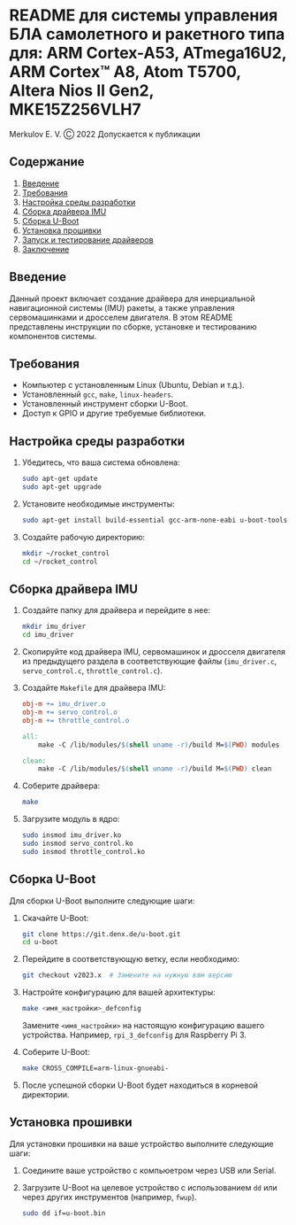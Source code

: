 # README для системы управления БЛА самолетного и ракетного типа для: ARM Cortex-A53, ATmega16U2, ARM Cortex™ A8, Atom T5700, Altera Nios II Gen2, MKE15Z256VLH7
Merkulov E. V. Ⓒ  2022
Допускается к публикации
## Содержание

1. [Введение](#введение)
2. [Требования](#требования)
3. [Настройка среды разработки](#настройка-среды-разработки)
4. [Сборка драйвера IMU](#сборка-драйвера-imu)
5. [Сборка U-Boot](#сборка-u-boot)
6. [Установка прошивки](#установка-прошивки)
7. [Запуск и тестирование драйверов](#запуск-и-тестирование-драйверов)
8. [Заключение](#заключение)

## Введение

Данный проект включает создание драйвера для инерциальной навигационной системы (IMU) ракеты, а также управления сервомашинками и дросселем двигателя. В этом README представлены инструкции по сборке, установке и тестированию компонентов системы.

## Требования

-  Компьютер с установленным Linux (Ubuntu, Debian и т.д.).
-  Установленный `gcc`, `make`, `linux-headers`.
-  Установленный инструмент сборки U-Boot.
-  Доступ к GPIO и другие требуемые библиотеки.
  
## Настройка среды разработки

1. Убедитесь, что ваша система обновлена:

   ```bash
   sudo apt-get update
   sudo apt-get upgrade
   ```

2. Установите необходимые инструменты:

   ```bash
   sudo apt-get install build-essential gcc-arm-none-eabi u-boot-tools
   ```

3. Создайте рабочую директорию:

   ```bash
   mkdir ~/rocket_control
   cd ~/rocket_control
   ```

## Сборка драйвера IMU

1. Создайте папку для драйвера и перейдите в нее:

   ```bash
   mkdir imu_driver
   cd imu_driver
   ```

2. Скопируйте код драйвера IMU, сервомашинок и дросселя двигателя из предыдущего раздела в соответствующие файлы (`imu_driver.c`, `servo_control.c`, `throttle_control.c`).

3. Создайте `Makefile` для драйвера IMU:

   ```makefile
   obj-m += imu_driver.o
   obj-m += servo_control.o
   obj-m += throttle_control.o
   
   all:
       make -C /lib/modules/$(shell uname -r)/build M=$(PWD) modules
   
   clean:
       make -C /lib/modules/$(shell uname -r)/build M=$(PWD) clean
   ```

4. Соберите драйвера:

   ```bash
   make
   ```

5. Загрузите модуль в ядро:

   ```bash
   sudo insmod imu_driver.ko
   sudo insmod servo_control.ko
   sudo insmod throttle_control.ko
   ```

## Сборка U-Boot

Для сборки U-Boot выполните следующие шаги:

1. Скачайте U-Boot:

   ```bash
   git clone https://git.denx.de/u-boot.git
   cd u-boot
   ```

2. Перейдите в соответствующую ветку, если необходимо:

   ```bash
   git checkout v2023.x  # Замените на нужную вам версию
   ```

3. Настройте конфигурацию для вашей архитектуры:

   ```bash
   make <имя_настройки>_defconfig
   ```

   Замените `<имя_настройки>` на настоящую конфигурацию вашего устройства. Например, `rpi_3_defconfig` для Raspberry Pi 3.

4. Соберите U-Boot:

   ```bash
   make CROSS_COMPILE=arm-linux-gnueabi-
   ```

5. После успешной сборки U-Boot будет находиться в корневой директории.

## Установка прошивки

Для установки прошивки на ваше устройство выполните следующие шаги:

1. Соедините ваше устройство с компьюетром через USB или Serial.
2. Загрузите U-Boot на целевое устройство с использованием `dd` или через других инструментов (например, `fwup`).

   ```bash
   sudo dd if=u-boot.bin
